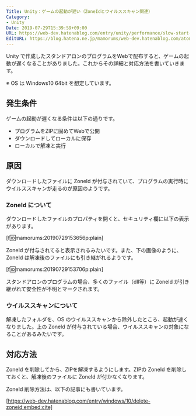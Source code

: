 ```yaml
---
Title: Unity：ゲームの起動が遅い（ZoneIdとウイルススキャン関連）
Category:
- Unity
Date: 2019-07-29T15:39:59+09:00
URL: https://web-dev.hatenablog.com/entry/unity/performance/slow-start-for-zoneid-and-scan
EditURL: https://blog.hatena.ne.jp/mamorums/web-dev.hatenablog.com/atom/entry/26006613379345306
---
```


Unity で作成したスタンドアロンのプログラムをWebで配布すると、ゲームの起動が遅くなることがありました。これからその詳細と対応方法を書いていきます。

※ OS は Windows10 64bit を想定しています。


## 発生条件
ゲームの起動が遅くなる条件は以下の通りです。

- プログラムをZIPに固めてWebで公開
- ダウンロードしてローカルに保存
- ローカルで解凍と実行


## 原因
ダウンロードしたファイルに ZoneId が付与されていて、プログラムの実行時にウイルススキャンが走るのが原因のようです。

### ZoneId について
ダウンロードしたファイルのプロパティを開くと、セキュリティ欄に以下の表示があります。

[f:id:mamorums:20190729153656p:plain]

ZoneId が付与されてると表示されるみたいです。また、下の画像のように、ZoneId は解凍後のファイルにも引き継がれるようです。

[f:id:mamorums:20190729153706p:plain]

スタンドアロンのプログラムの場合、多くのファイル（dll等）に ZoneId が引き継がれて安全性が不明とマークされます。


### ウイルススキャンについて
解凍したフォルダを、OS のウイルススキャンから除外したところ、起動が速くなりました。上の ZoneId が付与されている場合、ウイルススキャンの対象になることがあるみたいです。


## 対応方法
ZoneId を削除してから、ZIPを解凍するようにします。ZIPの ZoneId を削除しておくと、解凍後のファイルに ZoneId が付かなくなります。

ZoneId 削除方法は、以下の記事にも書いています。

[https://web-dev.hatenablog.com/entry/windows/10/delete-zoneid:embed:cite]



